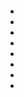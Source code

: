 #### 
* <!-- 新 Bootstrap 核心 CSS 文件 -->
* <link href="https://cdn.bootcss.com/bootstrap/3.3.7/css/bootstrap.min.css" rel="stylesheet">
 
* <!-- 可选的Bootstrap主题文件（一般不使用） -->
* <script src="https://cdn.bootcss.com/bootstrap/3.3.7/css/bootstrap-theme.min.css"></script>
 
* <!-- jQuery文件。务必在bootstrap.min.js 之前引入 -->
* <script src="https://cdn.bootcss.com/jquery/2.1.1/jquery.min.js"></script>
 
* <!-- 最新的 Bootstrap 核心 JavaScript 文件 -->
* <script src="https://cdn.bootcss.com/bootstrap/3.3.7/js/bootstrap.min.js"></script>

